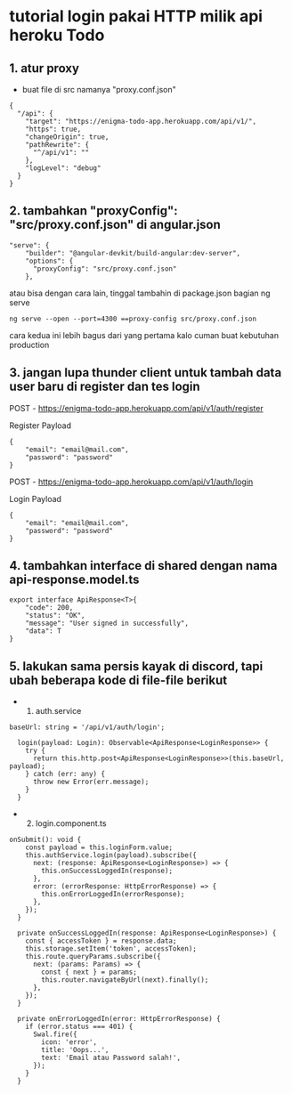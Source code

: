 # tutorial login pakai HTTP milik api heroku Todo

## 1. atur proxy

- buat file di src namanya "proxy.conf.json"

```
{
  "/api": {
    "target": "https://enigma-todo-app.herokuapp.com/api/v1/",
    "https": true,
    "changeOrigin": true,
    "pathRewrite": {
      "^/api/v1": ""
    },
    "logLevel": "debug"
  }
}
```

## 2. tambahkan "proxyConfig": "src/proxy.conf.json" di angular.json

```
"serve": {
    "builder": "@angular-devkit/build-angular:dev-server",
    "options": {
      "proxyConfig": "src/proxy.conf.json"
    },
```
atau bisa dengan cara lain, tinggal tambahin di package.json bagian ng serve
```
ng serve --open --port=4300 ==proxy-config src/proxy.conf.json
```

cara kedua ini lebih bagus dari yang pertama kalo cuman buat kebutuhan production

## 3. jangan lupa thunder client untuk tambah data user baru di register dan tes login
POST - https://enigma-todo-app.herokuapp.com/api/v1/auth/register

Register Payload
```
{
    "email": "email@mail.com",
    "password": "password"
}
```

POST - https://enigma-todo-app.herokuapp.com/api/v1/auth/login

Login Payload
```
{
    "email": "email@mail.com",
    "password": "password"
}
```

## 4. tambahkan interface di shared dengan nama api-response.model.ts
```
export interface ApiResponse<T>{
    "code": 200,
    "status": "OK",
    "message": "User signed in successfully",
    "data": T
}
```

## 5. lakukan sama persis kayak di discord, tapi ubah beberapa kode di file-file berikut
- 1. auth.service
```
baseUrl: string = '/api/v1/auth/login';

  login(payload: Login): Observable<ApiResponse<LoginResponse>> {
    try {
      return this.http.post<ApiResponse<LoginResponse>>(this.baseUrl, payload);
    } catch (err: any) {
      throw new Error(err.message);
    }
  }
```

- 2. login.component.ts
```
onSubmit(): void {
    const payload = this.loginForm.value;
    this.authService.login(payload).subscribe({
      next: (response: ApiResponse<LoginResponse>) => {
        this.onSuccessLoggedIn(response);
      },
      error: (errorResponse: HttpErrorResponse) => {
        this.onErrorLoggedIn(errorResponse);
      },
    });
  }

  private onSuccessLoggedIn(response: ApiResponse<LoginResponse>) {
    const { accessToken } = response.data;
    this.storage.setItem('token', accessToken);
    this.route.queryParams.subscribe({
      next: (params: Params) => {
        const { next } = params;
        this.router.navigateByUrl(next).finally();
      },
    });
  }

  private onErrorLoggedIn(error: HttpErrorResponse) {
    if (error.status === 401) {
      Swal.fire({
        icon: 'error',
        title: 'Oops...',
        text: 'Email atau Password salah!',
      });
    }
  }
```